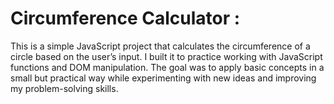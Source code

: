 # Circumference Calculator :
This is a simple JavaScript project that calculates the circumference of a circle based on the user’s input. I built it to practice working with JavaScript functions and DOM manipulation. The goal was to apply basic concepts in a small but practical way while experimenting with new ideas and improving my problem-solving skills.
